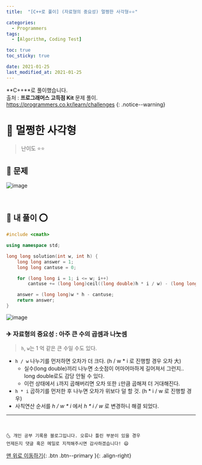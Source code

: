 ```yaml
---
title:  "[C++로 풀이] (자료형의 중요성) 멀쩡한 사각형⭐⭐" 

categories:
  - Programmers
tags:
  - [Algorithm, Coding Test]

toc: true
toc_sticky: true

date: 2021-01-25
last_modified_at: 2021-01-25
---
```

**C++**로 풀이했습니다.  
출처 : **프로그래머스 고득점 Kit** 문제 풀이. <https://programmers.co.kr/learn/challenges>
{: .notice--warning}

# 📌 멀쩡한 사각형

> 난이도 ⭐⭐

## 🚀 문제

![image](https://user-images.githubusercontent.com/42318591/105696901-387d8900-5f47-11eb-8b1f-1ed6a4428335.png)


<br>

## 🚀 내 풀이 ⭕

```cpp
#include <cmath>

using namespace std;

long long solution(int w, int h) {
    long long answer = 1;
    long long cantuse = 0;

    for (long long i = 1; i <= w; i++)
        cantuse += (long long)ceil((long double)h * i / w) - (long long)floor((long double)h * (i - 1) / w);

    answer = (long long)w * h - cantuse;
    return answer;
}
```

![image](https://user-images.githubusercontent.com/42318591/105710622-b1d2a700-5f5a-11eb-8b2e-964ed845eb71.png)



### ✈ 자료형의 중요성 : 아주 큰 수의 곱셈과 나눗셈

> `h`, `w`는 1 억 같은 큰 수일 수도 있다.

- `h / w` 나누기를 먼저하면 오차가 더 크다. (h / w * i 로 진행할 경우 오차 大)
  - 실수(long double)끼리 나누면 소숫점이 어마어마하게 길어져서 그런지.. long double로도 감당 안될 수 있다.
  - 이런 상태에서 `i`까지 곱해버리면 오차 또한 `i`만큼 곱해져 더 거대해진다.
- `h * i` 곱하기를 먼저한 후 나누면 오차가 위보다 덜 할 것. (h * i / w 로 진행할 경우)
- 사칙연산 순서를 *h / w * i* 에서 *h * i / w* 로 변경하니 해결 되었다.

***
<br>

    🌜 개인 공부 기록용 블로그입니다. 오류나 틀린 부분이 있을 경우 
    언제든지 댓글 혹은 메일로 지적해주시면 감사하겠습니다! 😄

[맨 위로 이동하기](#){: .btn .btn--primary }{: .align-right}